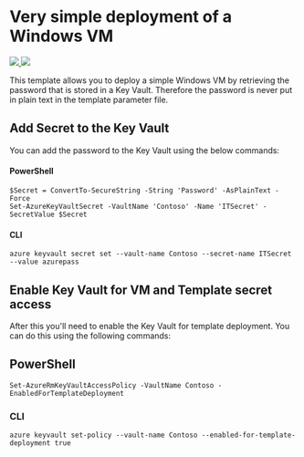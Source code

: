 # Very simple deployment of a Windows VM

<a href="https://portal.azure.com/#create/Microsoft.Template/uri/https%3A%2F%2Fraw.githubusercontent.com%2FIrekRomaniuk%2Fazure%2Fmaster%2F101-vm-secure-password%2Fazuredeploy.json" target="_blank">
    <img src="http://azuredeploy.net/deploybutton.png"/>
</a>
<a href="http://armviz.io/#/?load=https%3A%2F%2Fraw.githubusercontent.com%2FIrekRomaniuk%2Fazure%2Fmaster%2F101-vm-secure-password%2Fazuredeploy.json" target="_blank">
    <img src="http://armviz.io/visualizebutton.png"/>
</a>

This template allows you to deploy a simple Windows VM by retrieving the password that is stored in a Key Vault. Therefore the password is never put in plain text in the template parameter file.

## Add Secret to the Key Vault
You can add the password to the Key Vault using the below commands:

#### PowerShell
```
$Secret = ConvertTo-SecureString -String 'Password' -AsPlainText -Force
Set-AzureKeyVaultSecret -VaultName 'Contoso' -Name 'ITSecret' -SecretValue $Secret
```
#### CLI
```
azure keyvault secret set --vault-name Contoso --secret-name ITSecret --value azurepass
```

## Enable Key Vault for VM and Template secret access
After this you'll need to enable the Key Vault for template deployment. You can do this using the following commands:

## PowerShell
```
Set-AzureRmKeyVaultAccessPolicy -VaultName Contoso -EnabledForTemplateDeployment
```

### CLI
```
azure keyvault set-policy --vault-name Contoso --enabled-for-template-deployment true
```
